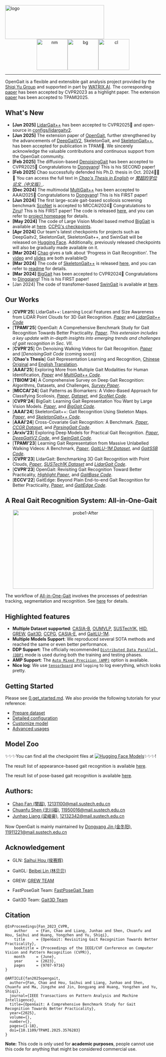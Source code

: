 <img src="./assets/logo2.png" width = "320" height = "110" alt="logo" />

<div align="center"><img src="./assets/nm.gif" width = "100" height = "100" alt="nm" /><img src="./assets/bg.gif" width = "100" height = "100" alt="bg" /><img src="./assets/cl.gif" width = "100" height = "100" alt="cl" /></div>

------------------------------------------
<!-- 📣📣📣 **[*GaitLU-1M*](https://ieeexplore.ieee.org/document/10242019) relseased, pls checking the [tutorial](datasets/GaitLU-1M/README.md).** 📣📣📣
📣📣📣 **[*SUSTech1K*](https://lidargait.github.io) relseased, pls checking the [tutorial](datasets/SUSTech1K/README.md).** 📣📣📣

🎉🎉🎉 **[*OpenGait*](https://openaccess.thecvf.com/content/CVPR2023/papers/Fan_OpenGait_Revisiting_Gait_Recognition_Towards_Better_Practicality_CVPR_2023_paper.pdf) has been accpected by CVPR2023 as a highlight paper！** 🎉🎉🎉 -->

OpenGait is a flexible and extensible gait analysis project provided by the [Shiqi Yu Group](https://faculty.sustech.edu.cn/yusq/) and supported in part by [WATRIX.AI](http://www.watrix.ai). 
The corresponding [paper](https://openaccess.thecvf.com/content/CVPR2023/papers/Fan_OpenGait_Revisiting_Gait_Recognition_Towards_Better_Practicality_CVPR_2023_paper.pdf) has been accepted by CVPR2023 as a highlight paper. 
The extension [paper](https://arxiv.org/pdf/2405.09138) has been accepted to TPAMI2025. 

## What's New
- **[Jun 2025]** [LidarGait++](https://openaccess.thecvf.com/content/CVPR2025/papers/Shen_LidarGait_Learning_Local_Features_and_Size_Awareness_from_LiDAR_Point_CVPR_2025_paper.pdf) has been accepted to CVPR2025🎉 and open-source in [configs/lidargaitv2](./configs/lidargaitv2/README.md).
- **[Jun 2025]** The extension paper of [OpenGait](https://arxiv.org/pdf/2405.09138), further strengthened by the advancements of [DeepGaitV2](https://github.com/ShiqiYu/OpenGait/blob/master/opengait/modeling/models/deepgaitv2.py), SkeletonGait, and [SkeletonGait++](opengait/modeling/models/skeletongait%2B%2B.py), has been accepted for publication in TPAMI🎉. We sincerely acknowledge the valuable contributions and continuous support from the OpenGait community.
- **[Feb 2025]** The diffusion-based [DenoisingGait](https://arxiv.org/pdf/2505.18582) has been accepted to CVPR2025🎉 Congratulations to [Dongyang](https://scholar.google.com.hk/citations?user=1xA5KxAAAAAJ)! This is his SECOND paper!
- **[Feb 2025]** Chao successfully defended his Ph.D. thesis in Oct. 2024🎉🎉🎉 You can access the full text in [*Chao's Thesis in English*](https://www.researchgate.net/publication/388768400_Gait_Representation_Learning_and_Recognition?_sg%5B0%5D=qaGVpS8gKWPyR7olHoFd4bCs40AZdJzaM96P3TSnxrpiP9zCIUTxzeEq8YhQOlE4WemB7iMF2fHvcJFAYHTlJhTIB2J6faVa5s-xcQVj.4112nauMM4MWUNSyUa9eMeF0MEeplptpFOgb5kSgIk3lMcfPK6TdPX1bW1y_bKSdbwXuBf29GloRsVwBdexhug&_tp=eyJjb250ZXh0Ijp7ImZpcnN0UGFnZSI6ImhvbWUiLCJwYWdlIjoicHJvZmlsZSIsInByZXZpb3VzUGFnZSI6InByb2ZpbGUiLCJwb3NpdGlvbiI6InBhZ2VDb250ZW50In19) or [*樊超的学位论文（中文版）*](https://www.researchgate.net/publication/388768605_butaitezhengxuexiyushibiesuanfayanjiu). 
- **[Dec 2024]** The  multimodal [MultiGait++](https://arxiv.org/pdf/2412.11495) has been accepted to AAAI2025🎉 Congratulations to [Dongyang](https://scholar.google.com.hk/citations?user=1xA5KxAAAAAJ)! This is his FIRST paper!
- **[Jun 2024]** 
The first large-scale gait-based scoliosis screening benchmark [ScoNet](https://zhouzi180.github.io/Scoliosis1K) is accepted to MICCAI2024🎉 Congratulations to [Zirui](https://zhouzi180.github.io)! This is his FIRST paper! The code is released [here](opengait/modeling/models/sconet.py), and you can refer to [project homepage](https://zhouzi180.github.io/Scoliosis1K/) for details.
- **[May 2024]** 
The code of Large Vision Model based method [BigGait](https://arxiv.org/pdf/2402.19122) is available at [here](opengait/modeling/models/BigGait.py). [CCPG's checkpoints](https://huggingface.co/opengait/OpenGait).
- **[Apr 2024]** 
Our team's latest checkpoints for projects such as DeepGaitv2, SkeletonGait, SkeletonGait++, and SwinGait will be released on [Hugging Face](https://huggingface.co/opengait/OpenGait). Additionally, previously released checkpoints will also be gradually made available on it.
- **[Mar 2024]** [Chao](https://chaofan996.github.io) gives a talk about 'Progress in Gait Recognition'. The [video](https://event.baai.ac.cn/activities/768) and [slides](https://github.com/ChaoFan996/ChaoFan996.github.io/blob/main/240315-Progress%20in%20Gait%20Recognition.pdf) are both available😊
- **[Mar 2024]** The code of [SkeletonGait++](https://arxiv.org/pdf/2311.13444.pdf) is released [here](opengait/modeling/models/skeletongait%2B%2B.py), and you can refer to [readme](configs/skeletongait) for details.
- **[Mar 2024]** [BigGait](https://arxiv.org/pdf/2402.19122.pdf) has been accepted to CVPR2024🎉 Congratulations to [Dingqiang](https://bugjudger.github.io)! This is his FIRST paper!
- [Jan 2024] The code of transfomer-based [SwinGait](https://arxiv.org/pdf/2303.03301.pdf) is available at [here](opengait/modeling/models/swingait.py).
<!--- [Dec 2023] A new state-of-the-art baseline, i.e., [DeepGaitV2](https://arxiv.org/pdf/2303.03301.pdf), is available at [here](opengait/modeling/models/deepgaitv2.py)! -->
<!-- - [Nov 2023] The first million-level unlabeled gait dataset, i.e., [GaitLU-1M](https://ieeexplore.ieee.org/document/10242019), is released and supported in [datasets/GaitLU-1M](datasets/GaitLU-1M/README.md).
- [Oct 2023] Several representative pose-based methods are supported in [opengait/modeling/models](./opengait/modeling/models). This feature is mainly inherited from [FastPoseGait](https://github.com/BNU-IVC/FastPoseGait). Many thanks to the contributors😊.
 - [July 2023] [CCPG](https://github.com/BNU-IVC/CCPG) is supported in [datasets/CCPG](./datasets/CCPG). -->
<!-- - - - [July 2023] [SUSTech1K](https://lidargait.github.io) is released and supported in [datasets/SUSTech1K](./datasets/SUSTech1K).
[May 2023] A real gait recognition system [All-in-One-Gait](https://github.com/jdyjjj/All-in-One-Gait) provided by [Dongyang Jin](https://github.com/jdyjjj) is available.
[Apr 2023] [CASIA-E](datasets/CASIA-E/README.md) is supported by OpenGait.
- [Feb 2023] [HID 2023 competition](https://hid2023.iapr-tc4.org/) is open, welcome to participate. Additionally, the tutorial for the competition has been updated in [datasets/HID/](./datasets/HID).
- [Dec 2022] Dataset [Gait3D](https://github.com/Gait3D/Gait3D-Benchmark) is supported in [datasets/Gait3D](./datasets/Gait3D).
- [Mar 2022] Dataset [GREW](https://www.grew-benchmark.org) is supported in [datasets/GREW](./datasets/GREW). -->

## Our Works
- [**CVPR'25**] LidarGait++: Learning Local Features and Size Awareness from LiDAR Point Clouds for 3D Gait Recognition. [*Paper*](https://openaccess.thecvf.com/content/CVPR2025/papers/Shen_LidarGait_Learning_Local_Features_and_Size_Awareness_from_LiDAR_Point_CVPR_2025_paper.pdf) and [*LidarGait++ Code*](configs/lidargaitv2/README.md)
- [**TPAMI'25**] OpenGait: A Comprehensive Benchmark Study for Gait Recognition Towards Better Practicality. [*Paper*](https://arxiv.org/pdf/2405.09138). _This extension includes a key update with in-depth insights into emerging trends and challenges of gait recognition in Sec. VII_. 
- [**CVPR'25**] On Denoising Walking Videos for Gait Recognition. [*Paper*](https://arxiv.org/pdf/2505.18582) and [*DenoisingGait Code* (coming soon)]
- [**Chao's Thesis**] Gait Representation Learning and Recognition, [Chinese Original](https://www.researchgate.net/publication/388768605_butaitezhengxuexiyushibiesuanfayanjiu) and [English Translation](https://www.academia.edu/127496287/Gait_Representation_Learning_and_Recognition). 
- [**AAAI'25**] Exploring More from Multiple Gait Modalities for Human Identification, [*Paper*](https://arxiv.org/pdf/2412.11495) and [*MultiGait++ Code*](opengait/modeling/models/multigait++.py).
- [**TBIOM'24**] A Comprehensive Survey on Deep Gait Recognition: Algorithms, Datasets, and Challenges, [*Survey Paper*](https://arxiv.org/pdf/2206.13732).
- [**MICCAI'24**] Gait Patterns as Biomarkers: A Video-Based Approach for Classifying Scoliosis, [*Paper*](https://arxiv.org/pdf/2407.05726), [*Dataset*](https://zhouzi180.github.io/Scoliosis1K), and [*ScoNet Code*](opengait/modeling/models/sconet.py).
- [**CVPR'24**] BigGait: Learning Gait Representation You Want by Large Vision Models. [*Paper*](https://arxiv.org/pdf/2402.19122.pdf), and [*BigGait Code*](opengait/modeling/models/BigGait.py). 
- [**AAAI'24**] SkeletonGait++: Gait Recognition Using Skeleton Maps. [*Paper*](https://arxiv.org/pdf/2311.13444.pdf), and [*SkeletonGait++ Code*](opengait/modeling/models/skeletongait%2B%2B.py).
- [**AAAI'24**] Cross-Covariate Gait Recognition: A Benchmark. [*Paper*](https://arxiv.org/pdf/2312.14404.pdf), [*CCGR Dataset*](https://github.com/ShinanZou/CCGR), and [*ParsingGait Code*](https://github.com/ShiqiYu/OpenGait/blob/master/opengait/modeling/models/deepgaitv2.py).
- [**Arxiv'23**] Exploring Deep Models for Practical Gait Recognition. [*Paper*](https://arxiv.org/pdf/2303.03301.pdf), [*DeepGaitV2 Code*](https://github.com/ShiqiYu/OpenGait/blob/master/opengait/modeling/models/deepgaitv2.py), and [*SwinGait Code*](https://github.com/ShiqiYu/OpenGait/blob/master/opengait/modeling/models/swingait.py).
- [**TPAMI'23**] Learning Gait Representation from Massive Unlabelled Walking Videos: A Benchmark, [*Paper*](https://ieeexplore.ieee.org/document/10242019), [*GaitLU-1M Dataset*](datasets/GaitLU-1M/README.md), and [*GaitSSB Code*](opengait/modeling/models/gaitssb.py).
- [**CVPR'23**] LidarGait: Benchmarking 3D Gait Recognition with Point Clouds, [*Paper*](https://openaccess.thecvf.com/content/CVPR2023/papers/Shen_LidarGait_Benchmarking_3D_Gait_Recognition_With_Point_Clouds_CVPR_2023_paper.pdf), [*SUSTech1K Dataset*](https://lidargait.github.io) and [*LidarGait Code*](datasets/SUSTech1K/README.md).
- [**CVPR'23**] OpenGait: Revisiting Gait Recognition Toward Better Practicality, [*Highlight Paper*](https://openaccess.thecvf.com/content/CVPR2023/papers/Fan_OpenGait_Revisiting_Gait_Recognition_Towards_Better_Practicality_CVPR_2023_paper.pdf), and [*GaitBase Code*](configs/gaitbase).
- [**ECCV'22**] GaitEdge: Beyond Plain End-to-end Gait Recognition for Better Practicality, [*Paper*](https://arxiv.org/pdf/2203.03972), and [*GaitEdge Code*](configs/gaitedge/README.md).

## A Real Gait Recognition System: All-in-One-Gait
<div align="center">
       <img src="./assets/probe1-After.gif"  width = "455" height = "256" alt="probe1-After" />
</div>

The workflow of [All-in-One-Gait](https://github.com/jdyjjj/All-in-One-Gait) involves the processes of pedestrian tracking, segmentation and recognition.
See [here](https://github.com/jdyjjj/All-in-One-Gait) for details.

## Highlighted features
- **Multiple Dataset supported**: [CASIA-B](http://www.cbsr.ia.ac.cn/english/Gait%20Databases.asp), [OUMVLP](http://www.am.sanken.osaka-u.ac.jp/BiometricDB/GaitMVLP.html), [SUSTech1K](https://lidargait.github.io), [HID](http://hid2022.iapr-tc4.org/), [GREW](https://www.grew-benchmark.org), [Gait3D](https://github.com/Gait3D/Gait3D-Benchmark), [CCPG](https://openaccess.thecvf.com/content/CVPR2023/papers/Li_An_In-Depth_Exploration_of_Person_Re-Identification_and_Gait_Recognition_in_CVPR_2023_paper.pdf), [CASIA-E](https://www.scidb.cn/en/detail?dataSetId=57be0e918db743279baf44a38d013a06), and [GaitLU-1M](https://ieeexplore.ieee.org/document/10242019).
- **Multiple Models Support**: We reproduced several SOTA methods and reached the same or even better performance. 
- **DDP Support**: The officially recommended [`Distributed Data Parallel (DDP)`](https://pytorch.org/tutorials/intermediate/ddp_tutorial.html) mode is used during both the training and testing phases.
- **AMP Support**: The [`Auto Mixed Precision (AMP)`](https://pytorch.org/tutorials/recipes/recipes/amp_recipe.html?highlight=amp) option is available.
- **Nice log**: We use [`tensorboard`](https://pytorch.org/docs/stable/tensorboard.html) and `logging` to log everything, which looks pretty.

## Getting Started


Please see [0.get_started.md](docs/0.get_started.md). We also provide the following tutorials for your reference:
- [Prepare dataset](docs/2.prepare_dataset.md)
- [Detailed configuration](docs/3.detailed_config.md)
- [Customize model](docs/4.how_to_create_your_model.md)
- [Advanced usages](docs/5.advanced_usages.md) 

## Model Zoo
✨✨✨You can find all the checkpoint files at [![Hugging Face Models](https://img.shields.io/badge/%F0%9F%A4%97%20Hugging%20Face-Models-ffab41)](https://huggingface.co/opengait/OpenGait/)✨✨✨!


The result list of appearance-based gait recognition is available [here](docs/1.model_zoo.md).

The result list of pose-based gait recognition is available [here](./docs/1.1.skeleton_model_zoo.md).


## Authors:

- [Chao Fan (樊超)](https://chaofan996.github.io), 12131100@mail.sustech.edu.cn
- [Chuanfu Shen (沈川福)](https://scholar.google.com/citations?user=jKJt7rsAAAAJ&hl=en&oi=ao), 11950016@mail.sustech.edu.cn
- [Junhao Liang (梁峻豪)](https://faculty.sustech.edu.cn/?p=95401&tagid=yusq&cat=2&iscss=1&snapid=1&orderby=date), 12132342@mail.sustech.edu.cn

Now OpenGait is mainly maintained by [Dongyang Jin (金冬阳)](https://github.com/jdyjjj), 11911221@mail.sustech.edu.cn

## Acknowledgement
- GLN: [Saihui Hou (侯赛辉)](http://home.ustc.edu.cn/~saihui/index_english.html)
- GaitGL: [Beibei Lin (林贝贝)](https://scholar.google.com/citations?user=KyvHam4AAAAJ&hl=en&oi=ao)
- GREW: [GREW TEAM](https://github.com/XiandaGuo/GREW-Benchmark)

- FastPoseGait Team: [FastPoseGait Team](https://github.com/BNU-IVC/FastPoseGait)

- Gait3D Team: [Gait3D Team](https://gait3d.github.io/)

## Citation

```
@InProceedings{Fan_2023_CVPR,
    author    = {Fan, Chao and Liang, Junhao and Shen, Chuanfu and Hou, Saihui and Huang, Yongzhen and Yu, Shiqi},
    title     = {OpenGait: Revisiting Gait Recognition Towards Better Practicality},
    booktitle = {Proceedings of the IEEE/CVF Conference on Computer Vision and Pattern Recognition (CVPR)},
    month     = {June},
    year      = {2023},
    pages     = {9707-9716}
}

@ARTICLE{fan2025opengait,
  author={Fan, Chao and Hou, Saihui and Liang, Junhao and Shen, Chuanfu and Ma, Jingzhe and Jin, Dongyang and Huang, Yongzhen and Yu, Shiqi},
  journal={IEEE Transactions on Pattern Analysis and Machine Intelligence}, 
  title={OpenGait: A Comprehensive Benchmark Study for Gait Recognition Towards Better Practicality}, 
  year={2025},
  volume={},
  number={},
  pages={1-18},
  doi={10.1109/TPAMI.2025.3576283}
}
```

**Note:**
This code is only used for **academic purposes**, people cannot use this code for anything that might be considered commercial use.
